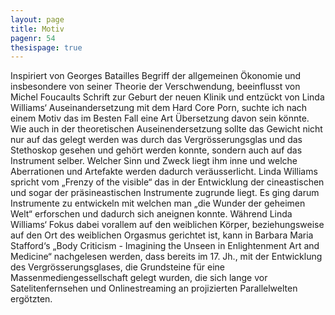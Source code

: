 ```yaml
---
layout: page
title: Motiv
pagenr: 54
thesispage: true
---
```


Inspiriert von Georges Batailles Begriff der allgemeinen Ökonomie und insbesondere von seiner Theorie der Verschwendung, beeinflusst von Michel Foucaults  Schrift zur Geburt der neuen Klinik und entzückt von Linda Williams‘ Auseinandersetzung mit dem Hard Core Porn, suchte ich nach einem Motiv das im Besten Fall eine Art Übersetzung davon sein könnte. Wie auch in der theoretischen Auseinendersetzung sollte das Gewicht nicht nur auf das gelegt werden was durch das Vergrösserungsglas und das Stethoskop gesehen und gehört werden konnte, sondern auch auf das Instrument selber. Welcher Sinn und Zweck liegt ihm inne und welche Aberrationen und Artefakte werden dadurch veräusserlicht. Linda Williams spricht vom „Frenzy of the visible“ das in der Entwicklung der cineastischen und sogar der präsineastischen Instrumente zugrunde liegt. Es ging darum Instrumente zu entwickeln mit welchen man „die Wunder der geheimen Welt“ erforschen und dadurch sich aneignen konnte. Während Linda Williams‘ Fokus dabei vorallem auf den weiblichen Körper, beziehungsweise auf den Ort des weiblichen Orgasmus gerichtet ist, kann in Barbara Maria Stafford‘s „Body Criticism - Imagining the Unseen in Enlightenment Art and Medicine“ nachgelesen werden, dass bereits im 17. Jh., mit der Entwicklung des Vergrösserungsglases, die Grundsteine für eine Massenmediengessellschaft gelegt wurden, die sich lange vor Satelitenfernsehen und Onlinestreaming an projizierten Parallelwelten ergötzten.
